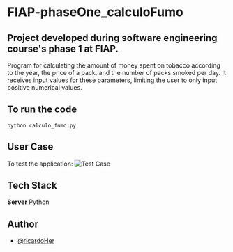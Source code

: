 # FIAP-phaseOne_calculoFumo

## Project developed during software engineering course's phase 1 at FIAP.

Program for calculating the amount of money spent on tobacco according to the year, the price of a pack, and the number of packs smoked per day. It receives input values for these parameters, limiting the user to only input positive numerical values.


## To run the code
```python calculo_fumo.py```

## User Case
To test the application:
![Test Case](test/test_case.png)


## Tech Stack
**Server** Python

## Author
- [@ricardoHer](https://github.com/ricardoHer)
